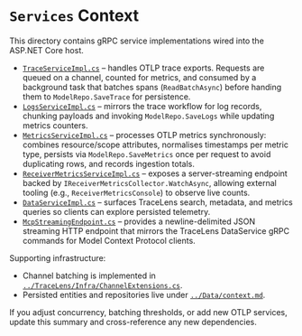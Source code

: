 # `Services` Context

This directory contains gRPC service implementations wired into the ASP.NET Core host.

- [`TraceServiceImpl.cs`](TraceServiceImpl.cs) – handles OTLP trace exports. Requests are queued on a channel, counted for metrics, and consumed by a background task that batches spans (`ReadBatchAsync`) before handing them to `ModelRepo.SaveTrace` for persistence.
- [`LogsServiceImpl.cs`](LogsServiceImpl.cs) – mirrors the trace workflow for log records, chunking payloads and invoking `ModelRepo.SaveLogs` while updating metrics counters.
- [`MetricsServiceImpl.cs`](MetricsServiceImpl.cs) – processes OTLP metrics synchronously: combines resource/scope attributes, normalises timestamps per metric type, persists via `ModelRepo.SaveMetrics` once per request to avoid duplicating rows, and records ingestion totals.
- [`ReceiverMetricsServiceImpl.cs`](ReceiverMetricsServiceImpl.cs) – exposes a server-streaming endpoint backed by `IReceiverMetricsCollector.WatchAsync`, allowing external tooling (e.g., `ReceiverMetricsConsole`) to observe live counts.
- [`DataServiceImpl.cs`](DataServiceImpl.cs) – surfaces TraceLens search, metadata, and metrics queries so clients can explore persisted telemetry.
- [`McpStreamingEndpoint.cs`](McpStreamingEndpoint.cs) – provides a newline-delimited JSON streaming HTTP endpoint that mirrors the TraceLens DataService gRPC commands for Model Context Protocol clients.

Supporting infrastructure:
- Channel batching is implemented in [`../TraceLens/Infra/ChannelExtensions.cs`](../TraceLens/Infra/ChannelExtensions.cs).
- Persisted entities and repositories live under [`../Data/context.md`](../Data/context.md).

If you adjust concurrency, batching thresholds, or add new OTLP services, update this summary and cross-reference any new dependencies.
